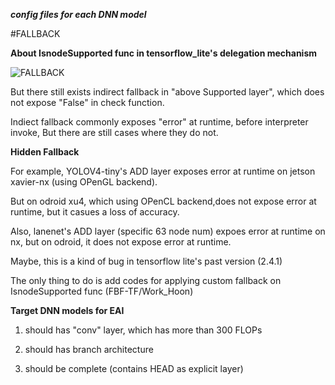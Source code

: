***config files for each DNN model***


#FALLBACK

**About IsnodeSupported func in tensorflow_lite's delegation mechanism**

![FALLBACK](https://github.com/easyhardhoon/FBF-TF-hoon/assets/89892717/55bd1556-01c1-4550-b45b-6299b347d456)

But there still exists indirect fallback in "above Supported layer", which does not expose "False" in check function.

Indiect fallback commonly exposes "error" at runtime, before interpreter invoke, But there are still cases where they do not.


**Hidden Fallback**

For example, YOLOV4-tiny's ADD layer exposes error at runtime on jetson xavier-nx (using OPenGL backend). 

But on odroid xu4, which using OPenCL backend,does not expose error at runtime, but it casues a loss of accuracy. 

Also, lanenet's ADD layer (specific 63 node num) expoes error at runtime on nx, but on odroid, it does not expose error at runtime.

Maybe, this is a kind of bug in tensorflow lite's past version (2.4.1)

The only thing to do is add codes for applying custom fallback on IsnodeSupported func (FBF-TF/Work_Hoon) 



**Target DNN models for EAI**

1. should has "conv" layer, which has more than 300 FLOPs

2. should has branch architecture

3. should be complete (contains HEAD as explicit layer)
